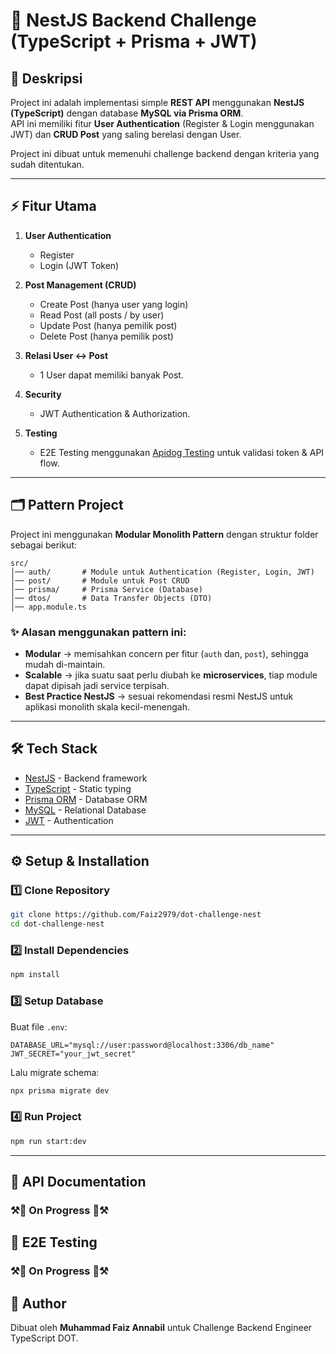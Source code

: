 # 🚀 NestJS Backend Challenge (TypeScript + Prisma + JWT)

## 📌 Deskripsi
Project ini adalah implementasi simple **REST API** menggunakan **NestJS (TypeScript)** dengan database **MySQL via Prisma ORM**.  
API ini memiliki fitur **User Authentication** (Register & Login menggunakan JWT) dan **CRUD Post** yang saling berelasi dengan User.  

Project ini dibuat untuk memenuhi challenge backend dengan kriteria yang sudah ditentukan.

---

## ⚡ Fitur Utama
1. **User Authentication**  
   - Register  
   - Login (JWT Token)  

2. **Post Management (CRUD)**  
   - Create Post (hanya user yang login)  
   - Read Post (all posts / by user)  
   - Update Post (hanya pemilik post)  
   - Delete Post (hanya pemilik post)  

3. **Relasi User ↔ Post**  
   - 1 User dapat memiliki banyak Post.  

4. **Security**  
   - JWT Authentication & Authorization.  

5. **Testing**  
   - E2E Testing menggunakan [Apidog Testing](https://apidog.com/) untuk validasi token & API flow.  

---

## 🗂️ Pattern Project
Project ini menggunakan **Modular Monolith Pattern** dengan struktur folder sebagai berikut:

```
src/
│── auth/       # Module untuk Authentication (Register, Login, JWT)
│── post/       # Module untuk Post CRUD
│── prisma/     # Prisma Service (Database)
│── dtos/       # Data Transfer Objects (DTO)
│── app.module.ts

```

### ✨ Alasan menggunakan pattern ini:
- **Modular** → memisahkan concern per fitur (`auth` dan, `post`), sehingga mudah di-maintain.  
- **Scalable** → jika suatu saat perlu diubah ke **microservices**, tiap module dapat dipisah jadi service terpisah.  
- **Best Practice NestJS** → sesuai rekomendasi resmi NestJS untuk aplikasi monolith skala kecil-menengah.  

---

## 🛠️ Tech Stack
- [NestJS](https://nestjs.com/) - Backend framework  
- [TypeScript](https://www.typescriptlang.org/) - Static typing  
- [Prisma ORM](https://www.prisma.io/) - Database ORM  
- [MySQL](https://www.mysql.com/) - Relational Database  
- [JWT](https://jwt.io/) - Authentication  

---

## ⚙️ Setup & Installation

### 1️⃣ Clone Repository
```bash
git clone https://github.com/Faiz2979/dot-challenge-nest
cd dot-challenge-nest
```

### 2️⃣ Install Dependencies
```bash
npm install
```

### 3️⃣ Setup Database
Buat file `.env`:
```env
DATABASE_URL="mysql://user:password@localhost:3306/db_name"
JWT_SECRET="your_jwt_secret"
```

Lalu migrate schema:
```bash
npx prisma migrate dev
```

### 4️⃣ Run Project
```bash
npm run start:dev
```

---

## 📖 API Documentation
### ⚒️🚧 On Progress 🚧⚒️
<!-- Dokumentasi API tersedia dalam collection **Postman/Apidog**:  
- Register User  
- Login User  
- Create Post  
- Get All Posts  
- Update Post  
- Delete Post  

👉 [Link Dokumentasi API](#) *(isi dengan link Apidog/Postman export)*

--- -->

## 🧪 E2E Testing
### ⚒️🚧 On Progress 🚧⚒️
<!-- E2E Test dilakukan dengan **Apidog Testing**:
- ✅ Register user baru  
- ✅ Login dan mendapatkan JWT Token  
- ✅ Akses endpoint Post tanpa token (gagal)  
- ✅ Akses endpoint Post dengan token (berhasil)  
- ✅ Validasi update/delete hanya bisa dilakukan oleh pemilik post  

👉 Semua test case tersedia di collection **Apidog**.  

---

## 🎥 Video Demo
Video demo dikerjakan sesuai kriteria:
1. Menunjukkan aplikasi berjalan di seluruh halaman  
2. Menjelaskan hasil pengerjaan dari tiap poin challenge  
3. Presentasi dengan kamera on  
4. Recording menggunakan [Loom](https://www.loom.com/)  
5. Link hasil recording disediakan di form submission  

👉 [Link Video Demo](#) *(isi dengan link Loom recording)*

--- -->

## 👤 Author
Dibuat oleh **Muhammad Faiz Annabil** untuk Challenge Backend Engineer TypeScript DOT.
